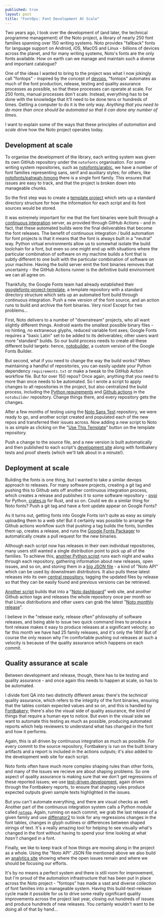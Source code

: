 ```yaml
---
published: true
layout: post
title: "FontOps: Font Development At Scale"
---
```


Two years ago, I took over the development of (and later, the technical programme management) of the Noto project, a library of nearly 250 font families spanning over 150 writing systems. Noto provides "fallback" fonts for language support on Android, iOS, MacOS and Linux - billions of devices across the planet, and for many writing systems, Noto's fonts are the only fonts available. How on earth can we  manage and maintain such a diverse and important catalogue?

One of the ideas I wanted to bring to the project was what I now jokingly call "fontops" - inspired by the concept of [devops](https://aws.amazon.com/devops/what-is-devops/), "fontops" automates as much of the font production, release, testing and quality assurance processes as possible, so that these processes can operate at scale. For 250 fonts, manual processes don't scale. Instead, everything has to be done with the knowledge that it'll need to be done tens or hundreds of times. Getting a computer to do it is the only way. *Anything that you need to do more than once should be automated so that it can done any number of times.*

I want to explain some of the ways that these principles of *automation* and *scale* drive how the Noto project operates today.

## Development at scale

To organise the development of the library, each writing system was given its own GitHub repository under the `notofonts` organisation. For some writing system repositories, such as [notofonts/arabic](https://github.com/notofonts/arabic), we have a number of font families representing sans, serif and auxiliary styles; for others, like [notofonts/pahwah-hmong](https://github.com/notofonts/pahawh-hmong) there is a single font family. This ensures that issues are easy to track, and that the project is broken down into manageable chunks.

So the first step was to create a [template project](https://github.com/notofonts/noto-project-template) which sets up a standard directory structure for how the information for each script and its font sources would be stored.

It was extremely important for me that the font binaries were built through a [continuous integration](https://en.wikipedia.org/wiki/Continuous_integration#Automate_the_build) server, as provided through GitHub Actions - and in fact, that these automated builds were the final deliverables that become the font releases. The benefit of continuous integration / build automation for font projects is that it means that the font is always built in a "neutral" way. Python virtual environments allow us to somewhat isolate the build toolchain for a font, but even so one might end up with situations where the particular combination of software on my machine builds a font that is subtly different to one built with the particular combination of software on your machine. Having the build server emit the font binaries removes that uncertainty - the GitHub Actions runner is the definitive build environment we can all agree on.

Thankfully, the Google Fonts team had already established their [googlefonts-project-template](https://github.com/googlefonts/googlefonts-project-template/), a template repository with a standard directory structure which sets up an automated font build through continuous integration. Push a new version of the font source, and an action runs to build and archive the font binaries. Very nice! Except for two problems...

First, Noto delivers to a number of "downstream" projects, who all want slightly different things. Android wants the smallest possible binary files - no hinting, no extraneous glyphs, reduced variable font axes; Google Fonts requires a "basic Latin" set to be added to its deliverables; other users want more "standard" builds. So our build process needs to create all these different build targets: hence, [notobuilder](https://github.com/notofonts/notobuilder/), a custom version of the Google Fonts Builder.

But second, what if you need to change the way the build works? When maintaining a handful of repositories, you can easily update your Python dependency `requirements.txt` or make a tweak to the GitHub Action workflow file. But for over 150 repos? Once again, anything that you need to more than once needs to be automated. So I wrote a script to apply changes to all repositories in the project, but also centralized the build process, including the [Python requirements](https://github.com/notofonts/notobuilder/blob/main/pyproject.toml) and [Github actions](https://github.com/notofonts/notobuilder/blob/main/.github/workflows/build.yaml) in the `notobuilder` repository. Change things there, and every repository gets the changes.

After a few months of testing using the [Noto Sans Test](https://github.com/notofonts/test) repository, we were ready to go, and another script created and populated each of the new repos and transferred their issues across. Now adding a new script to Noto is as simple as clicking on the "[Use This Template](https://github.com/notofonts/noto-project-template)" button on the template repository.

Push a change to the source file, and a new version is built automatically and then published to each script's [development site](https://notofonts.github.io/adlam/) along with fontbakery tests and proof sheets (which we'll talk about in a minute!).

## Deployment at scale

Building the fonts is one thing, but I wanted to take a similar devops approach to releases. For many software projects, creating a git tag and pushing this to Github sets off another continuous integration process, which creates a release and publishes it to some software repository - [pypi](https://pypi.org/) for Python, [crates.io](https://crates.io) for Rust, and so on. Could we do a similar thing for Noto fonts? Push a git tag and have a font update appear on Google Fonts?

As it turns out, getting fonts into Google Fonts isn't quite as easy as simply uploading them to a web site! But it certainly was possible to arrange the Github actions workflow such that pushing a tag builds the fonts, bundles them up, creates a release, and runs the [Google Fonts Packager](https://googlefonts.github.io/gf-guide/package.html) to automatically create a pull request for the new binaries. 

Although each script now has releases in their own individual repositories, many users still wanted a single distribution point to pick up all of the families. To achieve this, [another Python script](https://github.com/notofonts/notofonts.github.io/blob/main/scripts/gather.py) runs each night and walks through each repository, gathering information about new releases, open issues, and so on, and storing them in a [big JSON file](https://notofonts.github.io/noto.json) - a kind of "Noto API" which can be used by downstream distributors. It also pulls these latest releases into its own [central repository](https://github.com/notofonts/notofonts.github.io), tagging the updated files by release so that they can be easily found and previous versions can be retrieved.

[Another script](https://github.com/notofonts/notofonts.github.io/blob/main/scripts/build-site.py) builds that into a "[Noto dashboard](https://notofonts.github.io)" web site, and another Github action tags and releases the whole repository once per month so that Linux distributions and other users can grab the latest "[Noto monthly release](https://github.com/notofonts/notofonts.github.io/releases)".

I believe in the "release early, release often" philosophy of software releases, and being able to issue two quick command lines to produce a font release makes it easy to produce releases at a significant velocity; so far this month we have had 25 family releases, and it's only the 14th! But of course the only reason why I'm comfortable pushing out releases at such a velocity is because of the quality assurance which happens on each commit.

## Quality assurance at scale

Between development and release, though, there has to be testing and quality assurance - and once again this needs to happen at scale, so has to be automated.

I divide font QA into two distinctly different areas: there's the *technical* quality assurance, which refers to the integrity of the font binaries, ensuring that the tables contain expected values and so on, and this is handled by [Fontbakery](https://github.com/fonttools/fontbakery); there's also the visual side of quality assurance, the kind of things that require a human eye to notice. But even in the visual side we want to automate this testing as much as possible, producing automated reports which help reviewers to understand what has changed in the font and how it performs.

Again, this is all driven by continuous integration as much as possible. For every commit to the source repository, Fontbakery is run on the built binary artifacts and a report is included in the actions outputs; it's also added to the development web site for each script.

Noto fonts often have much more complex shaping rules than other fonts, and many of the issues we recieve are about shaping problems. So one aspect of quality assurance is making sure that we don't get regressions of these reported issues; we use [test-driven development](https://simoncozens.github.io/tdd-for-otl/), again driven through the Fontbakery reports, to ensure that shaping rules produce expected outputs given sample texts highlighted in the issues.

But you can't automate everything, and there are visual checks as well. Another part of the continuous integration system calls a Python module called [`notoqa`](https://github.com/notofonts/notobuilder/tree/main/Lib/notoqa). Again, running on each commit, we grab the last release of a given family and use [diffenator2](https://github.com/googlefonts/diffenator2) to look for any regressions changes in the font tables, changes in glyph outlines or differences between shaped strings of text. It's a really amazing tool for helping to see visually what's changed in the font without having to spend your time looking at what *hasn't* changed in a font.

Finally, we like to keep track of how things are moving along in the project as a whole. Using the "Noto API" JSON file mentioned above we also build an [analytics site](https://notofonts.github.io/analytics.html) showing where the open issues remain and where we should be focusing our efforts.

It's by no means a perfect system and there is still room for improvement, but I'm proud of the automation infrastructure that has been put in place across the Noto project - "fontops" has made a vast and diverse collection of font families into a manageable system. Having this build-test-release cycle made it possible for us to drive some really significant quality improvements across the project last year, closing out hundreds of issues and produce hundreds of new releases. You certainly wouldn't want to be doing all of that by hand...
